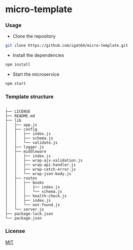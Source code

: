 # micro-template

### Usage

- Clone the repository

```bash
git clone https://github.com/igat64/micro-template.git
```

- Install the dependencies

```bash
npm install
```

- Start the microservice

```bash
npm start
```

### Template structure

```
.
├── LICENSE
├── README.md
├── lib
│   ├── app.js
│   ├── config
│   │   ├── index.js
│   │   ├── schema.js
│   │   └── validate.js
│   ├── logger.js
│   ├── middleware
│   │   ├── index.js
│   │   ├── wrap-ajv-validation.js
│   │   ├── wrap-api-handler.js
│   │   ├── wrap-catch-error.js
│   │   └── wrap-json-body.js
│   ├── routes
│   │   ├── books
│   │   │   ├── index.js
│   │   │   └── schema.js
│   │   ├── health-check.js
│   │   ├── index.js
│   │   └── not-found.js
│   └── server.js
├── package-lock.json
└── package.json

```

### License

[MIT](https://github.com/igat64/micro-template/blob/master/LICENSE)
